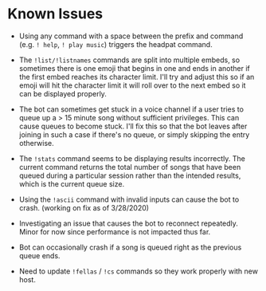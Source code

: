 # Known Issues

- Using any command with a space between the prefix and command (e.g. `! help`, `! play music`) triggers the headpat command.

- The `!list/!listnames` commands are split into multiple embeds, so sometimes there is one emoji that begins in one and ends in another if the first embed reaches its character limit. I'll try and adjust this so if an emoji will hit the character limit it will roll over to the next embed so it can be displayed properly.

- The bot can sometimes get stuck in a voice channel if a user tries to queue up a > 15 minute song without sufficient privileges. This can cause queues to become stuck. I'll fix this so that the bot leaves after joining in such a case if there's no queue, or simply skipping the entry otherwise.

- The `!stats` command seems to be displaying results incorrectly. The current command returns the total number of songs that have been queued during a particular session rather than the intended results, which is the current queue size.

- Using the `!ascii` command with invalid inputs can cause the bot to crash. (working on fix as of 3/28/2020)

- Investigating an issue that causes the bot to reconnect repeatedly. Minor for now since performance is not impacted thus far.

- Bot can occasionally crash if a song is queued right as the previous queue ends.

- Need to update `!fellas` / `!cs` commands so they work properly with new host.